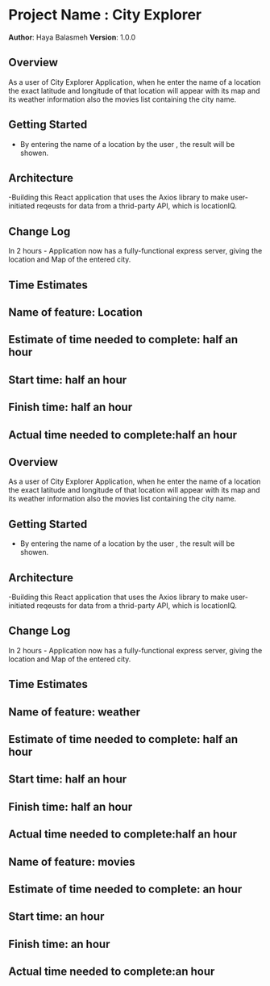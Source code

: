 # Project Name : City Explorer

**Author**: Haya Balasmeh
**Version**: 1.0.0 

## Overview
As a user of City Explorer Application, when he enter the name of a location the exact latitude and longitude of that location will appear with its map and its weather information also the movies list containing the city name.

## Getting Started
- By entering the name of a location by the user , the result will be showen.

## Architecture
-Building this React application that uses the Axios library to make user-initiated reqeusts for data from a thrid-party API, which is locationIQ.

## Change Log

In 2 hours - Application now has a fully-functional express server, giving the location and Map of the entered city.


## Time Estimates

## Name of feature: Location 

## Estimate of time needed to complete: half an hour

## Start time: half an hour

## Finish time: half an hour

## Actual time needed to complete:half an hour

## Overview
As a user of City Explorer Application, when he enter the name of a location the exact latitude and longitude of that location will appear with its map and its weather information also the movies list containing the city name.

## Getting Started
- By entering the name of a location by the user , the result will be showen.

## Architecture
-Building this React application that uses the Axios library to make user-initiated reqeusts for data from a thrid-party API, which is locationIQ.

## Change Log

In 2 hours - Application now has a fully-functional express server, giving the location and Map of the entered city.


## Time Estimates

## Name of feature: weather

## Estimate of time needed to complete: half an hour

## Start time: half an hour

## Finish time: half an hour

## Actual time needed to complete:half an hour



## Name of feature: movies

## Estimate of time needed to complete: an hour

## Start time: an hour

## Finish time: an hour

## Actual time needed to complete:an hour




